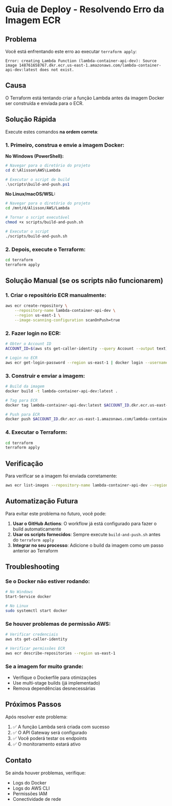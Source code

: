 # Guia de Deploy - Resolvendo Erro da Imagem ECR

## Problema

Você está enfrentando este erro ao executar `terraform apply`:

```
Error: creating Lambda Function (lambda-container-api-dev): Source image 148761658767.dkr.ecr.us-east-1.amazonaws.com/lambda-container-api-dev:latest does not exist.
```

## Causa

O Terraform está tentando criar a função Lambda antes da imagem Docker ser construída e enviada para o ECR.

## Solução Rápida

Execute estes comandos **na ordem correta**:

### 1. Primeiro, construa e envie a imagem Docker:

**No Windows (PowerShell):**
```powershell
# Navegar para o diretório do projeto
cd d:\Alisson\AWS\Lambda

# Executar o script de build
.\scripts\build-and-push.ps1
```

**No Linux/macOS/WSL:**
```bash
# Navegar para o diretório do projeto
cd /mnt/d/Alisson/AWS/Lambda

# Tornar o script executável
chmod +x scripts/build-and-push.sh

# Executar o script
./scripts/build-and-push.sh
```

### 2. Depois, execute o Terraform:

```bash
cd terraform
terraform apply
```

## Solução Manual (se os scripts não funcionarem)

### 1. Criar o repositório ECR manualmente:

```bash
aws ecr create-repository \
    --repository-name lambda-container-api-dev \
    --region us-east-1 \
    --image-scanning-configuration scanOnPush=true
```

### 2. Fazer login no ECR:

```bash
# Obter o Account ID
ACCOUNT_ID=$(aws sts get-caller-identity --query Account --output text)

# Login no ECR
aws ecr get-login-password --region us-east-1 | docker login --username AWS --password-stdin $ACCOUNT_ID.dkr.ecr.us-east-1.amazonaws.com
```

### 3. Construir e enviar a imagem:

```bash
# Build da imagem
docker build -t lambda-container-api-dev:latest .

# Tag para ECR
docker tag lambda-container-api-dev:latest $ACCOUNT_ID.dkr.ecr.us-east-1.amazonaws.com/lambda-container-api-dev:latest

# Push para ECR
docker push $ACCOUNT_ID.dkr.ecr.us-east-1.amazonaws.com/lambda-container-api-dev:latest
```

### 4. Executar o Terraform:

```bash
cd terraform
terraform apply
```

## Verificação

Para verificar se a imagem foi enviada corretamente:

```bash
aws ecr list-images --repository-name lambda-container-api-dev --region us-east-1
```

## Automatização Futura

Para evitar este problema no futuro, você pode:

1. **Usar o GitHub Actions**: O workflow já está configurado para fazer o build automaticamente
2. **Usar os scripts fornecidos**: Sempre execute `build-and-push.sh` antes do `terraform apply`
3. **Integrar no seu processo**: Adicione o build da imagem como um passo anterior ao Terraform

## Troubleshooting

### Se o Docker não estiver rodando:
```bash
# No Windows
Start-Service docker

# No Linux
sudo systemctl start docker
```

### Se houver problemas de permissão AWS:
```bash
# Verificar credenciais
aws sts get-caller-identity

# Verificar permissões ECR
aws ecr describe-repositories --region us-east-1
```

### Se a imagem for muito grande:
- Verifique o Dockerfile para otimizações
- Use multi-stage builds (já implementado)
- Remova dependências desnecessárias

## Próximos Passos

Após resolver este problema:

1. ✅ A função Lambda será criada com sucesso
2. ✅ O API Gateway será configurado
3. ✅ Você poderá testar os endpoints
4. ✅ O monitoramento estará ativo

## Contato

Se ainda houver problemas, verifique:
- Logs do Docker
- Logs do AWS CLI
- Permissões IAM
- Conectividade de rede